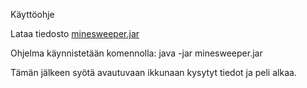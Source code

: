 Käyttöohje

Lataa tiedosto [minesweeper.jar](https://github.com/Alluton/miinaharava/releases/latest)

Ohjelma käynnistetään komennolla: java -jar minesweeper.jar

Tämän jälkeen syötä avautuvaan ikkunaan kysytyt tiedot ja peli alkaa.

